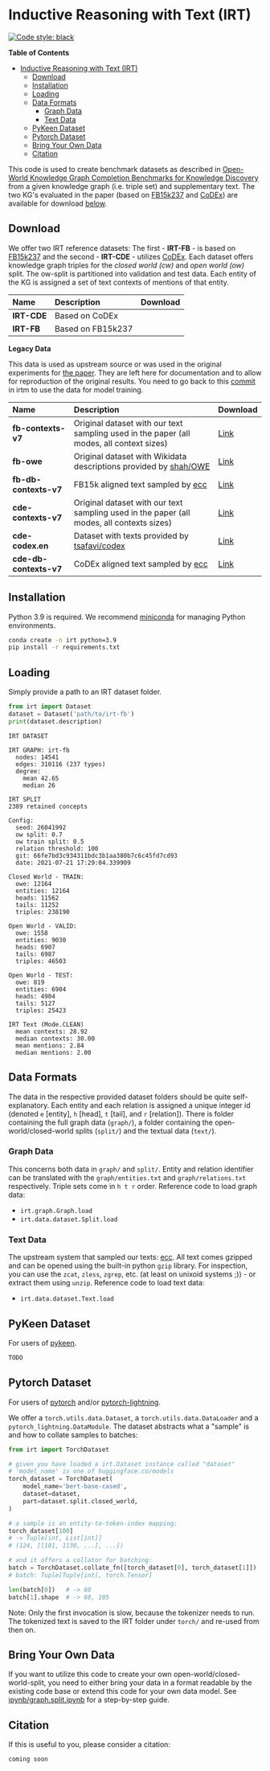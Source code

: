# Inductive Reasoning with Text (IRT)

[![Code style: black](https://img.shields.io/badge/code%20style-black-000000.svg)](https://github.com/psf/black)

<!-- markdown-toc start - Don't edit this section. Run M-x markdown-toc-refresh-toc -->
**Table of Contents**

- [Inductive Reasoning with Text (IRT)](#inductive-reasoning-with-text-irt)
    - [Download](#download)
    - [Installation](#installation)
    - [Loading](#loading)
    - [Data Formats](#data-formats)
        - [Graph Data](#graph-data)
        - [Text Data](#text-data)
    - [PyKeen Dataset](#pykeen-dataset)
    - [Pytorch Dataset](#pytorch-dataset)
    - [Bring Your Own Data](#bring-your-own-data)
    - [Citation](#citation)

<!-- markdown-toc end -->


This code is used to create benchmark datasets as described in
[Open-World Knowledge Graph Completion Benchmarks for Knowledge
Discovery](#) from a given knowledge graph (i.e. triple set) and
supplementary text. The two KG's evaluated in the paper (based on
[FB15k237](https://www.microsoft.com/en-us/download/details.aspx?id=52312)
and [CoDEx](https://github.com/tsafavi/codex)) are available for
download [below](#Download).


## Download

We offer two IRT reference datasets: The first - **IRT-FB** - is based
on
[FB15k237](https://www.microsoft.com/en-us/download/details.aspx?id=52312)
and the second - **IRT-CDE** - utilizes
[CoDEx](https://github.com/tsafavi/codex). Each dataset offers
knowledge graph triples for the *closed world (cw)* and *open world
(ow)* split. The ow-split is partitioned into validation and test
data. Each entity of the KG is assigned a set of text contexts of
mentions of that entity.

| Name        | Description       | Download |
|:------------|:------------------|:---------|
| **IRT-CDE** | Based on CoDEx    |          |
| **IRT-FB**  | Based on FB15k237 |          |

**Legacy Data**

This data is used as upstream source or was used in the original
experiments for [the paper](#). They are left here for documentation
and to allow for reproduction of the original results. You need to go
back to this
[commit](https://github.com/lavis-nlp/irtm/tree/157df680f9ee604b43a13581ab7de45d40ac81d6)
in irtm to use the data for model training.


| Name                   | Description                                                                                        | Download                                                                |
|:-----------------------|:---------------------------------------------------------------------------------------------------|:------------------------------------------------------------------------|
| **fb-contexts-v7**     | Original dataset with our text sampling used in the paper (all modes, all context sizes)           | [Link](http://lavis.cs.hs-rm.de/storage/irt/fb.legacy.contexts-v7.tgz)  |
| **fb-owe**             | Original dataset with Wikidata descriptions provided by [shah/OWE](https://github.com/haseebs/OWE) | [Link](http://lavis.cs.hs-rm.de/storage/irt/fb.legacy.owe.tgz)          |
| **fb-db-contexts-v7**  | FB15k aligned text sampled by [ecc](https://github.com/TobiasUhmann/entity-context-crawler)        | [Link](http://lavis.cs.hs-rm.de/storage/irt/fb.src.contexts-db.tgz)     |
| **cde-contexts-v7**    | Original dataset with our text sampling used in the paper (all modes, all contexts sizes)          | [Link](http://lavis.cs.hs-rm.de/storage/irt/cde.legacy.contexts-v7.tgz) |
| **cde-codex.en**       | Dataset with texts provided by [tsafavi/codex](https://github.com/tsafavi/codex)                   | [Link](http://lavis.cs.hs-rm.de/storage/irt/cde.legacy.codex-en.tgz)    |
| **cde-db-contexts-v7** | CoDEx aligned text sampled by [ecc](https://github.com/TobiasUhmann/entity-context-crawler)        | [Link](http://lavis.cs.hs-rm.de/storage/irt/cde.src.contexts-db.tgz)    |


## Installation

Python 3.9 is required. We recommend [miniconda](https://docs.conda.io/en/latest/miniconda.html) for managing Python environments.


``` bash
conda create -n irt python=3.9
pip install -r requirements.txt
```


## Loading

Simply provide a path to an IRT dataset folder.

``` python
from irt import Dataset
dataset = Dataset('path/to/irt-fb')
print(dataset.description)
```

```
IRT DATASET

IRT GRAPH: irt-fb
  nodes: 14541
  edges: 310116 (237 types)
  degree:
    mean 42.65
    median 26

IRT SPLIT
2389 retained concepts

Config:
  seed: 26041992
  ow split: 0.7
  ow train split: 0.5
  relation threshold: 100
  git: 66fe7bd3c934311bdc3b1aa380b7c6c45fd7cd93
  date: 2021-07-21 17:29:04.339909

Closed World - TRAIN:
  owe: 12164
  entities: 12164
  heads: 11562
  tails: 11252
  triples: 238190

Open World - VALID:
  owe: 1558
  entities: 9030
  heads: 6907
  tails: 6987
  triples: 46503

Open World - TEST:
  owe: 819
  entities: 6904
  heads: 4904
  tails: 5127
  triples: 25423

IRT Text (Mode.CLEAN)
  mean contexts: 28.92
  median contexts: 30.00
  mean mentions: 2.84
  median mentions: 2.00
```


## Data Formats

The data in the respective provided dataset folders should be quite
self-explanatory. Each entity and each relation is assigned a unique
integer id (denoted `e` [entity], `h` [head], `t` [tail], and `r`
[relation]). There is folder containing the full graph data
(`graph/`), a folder containing the open-world/closed-world splits
(`split/`) and the textual data (`text/`).

### Graph Data

This concerns both data in `graph/` and `split/`. Entity and relation
identifier can be translated with the `graph/entities.txt` and
`graph/relations.txt` respectively. Triple sets come in `h t r`
order. Reference code to load graph data:

* `irt.graph.Graph.load`
* `irt.data.dataset.Split.load`


### Text Data

The upstream system that sampled our texts:
[ecc](https://github.com/TobiasUhmann/entity-context-crawler). All
text comes gzipped and can be opened using the built-in python `gzip`
library. For inspection, you can use the `zcat`, `zless`, `zgrep`,
etc. (at least on unixoid systems ;)) - or extract them using
`unzip`. Reference code to load text data:

* `irt.data.dataset.Text.load`


## PyKeen Dataset

For users of [pykeen](https://github.com/pykeen/pykeen).

``` python
TODO
```


## Pytorch Dataset

For users of [pytorch](https://pytorch.org/)
and/or [pytorch-lightning](https://www.pytorchlightning.ai/).

We offer a `torch.utils.data.Dataset`, a `torch.utils.data.DataLoader`
and a `pytorch_lightning.DataModule`. The dataset abstracts what a
"sample" is and how to collate samples to batches:


``` python
from irt import TorchDataset

# given you have loaded a irt.Dataset instance called "dataset"
# 'model_name' is one of huggingface.co/models
torch_dataset = TorchDataset(
    model_name='bert-base-cased',
    dataset=dataset,
    part=dataset.split.closed_world,
)

# a sample is an entity-to-token-index mapping:
torch_dataset[100]
# -> Tuple[int, List[int]]
# (124, [[101, 1130, ...], ...])

# and it offers a collator for batching:
batch = TorchDataset.collate_fn([torch_dataset[0], torch_dataset[1]])
# batch: Tuple[Tuple[int], torch.Tensor]

len(batch[0])   # -> 60
batch[1].shape  # -> 60, 105
```

Note: Only the first invocation is slow, because the tokenizer needs
to run. The tokenized text is saved to the IRT folder under `torch/`
and re-used from then on.


## Bring Your Own Data

If you want to utilize this code to create your own
open-world/closed-world-split, you need to either bring your data in a
format readable by the existing code base or extend this code for your
own data model. See [ipynb/graph.split.ipynb](ipynb/graph.split.ipynb)
for a step-by-step guide.


## Citation

If this is useful to you, please consider a citation:


```
coming soon
```
